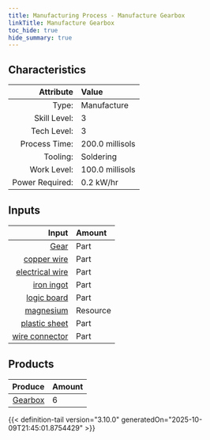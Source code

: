```yaml
---
title: Manufacturing Process - Manufacture Gearbox
linkTitle: Manufacture Gearbox
toc_hide: true
hide_summary: true
---
```

<!-- This is generated by the MarsSim HelpGenertor, do not edit. -->


## Characteristics

| Attribute      | Value |
|--------:|:------|
|Type:|Manufacture|
|Skill Level:|3|
|Tech Level:|3|
|Process Time:|200.0 millisols|
|Tooling:|Soldering|
|Work Level:|100.0 millisols|
|Power Required:|0.2 kW/hr|

## Inputs

| Input      | Amount |
|--------:|:------|
|[Gear](/docs/definitions/part/gear)|Part|24|
|[copper wire](/docs/definitions/part/copper-wire)|Part|12|
|[electrical wire](/docs/definitions/part/electrical-wire)|Part|12|
|[iron ingot](/docs/definitions/part/iron-ingot)|Part|1|
|[logic board](/docs/definitions/part/logic-board)|Part|6|
|[magnesium](/docs/definitions/resource/magnesium)|Resource|0.6 kg|
|[plastic sheet](/docs/definitions/part/plastic-sheet)|Part|1|
|[wire connector](/docs/definitions/part/wire-connector)|Part|12|

## Products


| Produce      | Amount |
|--------:|:------|
|[Gearbox](/docs/definitions/part/gearbox)|6|



{{< definition-tail version="3.10.0" generatedOn="2025-10-09T21:45:01.8754429" >}}




